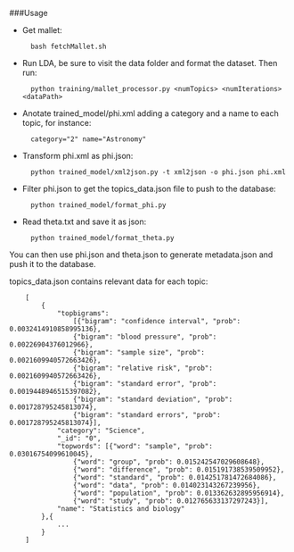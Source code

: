 ###Usage

* Get mallet:

		bash fetchMallet.sh

* Run LDA, be sure to visit the data folder and format the dataset. Then run:

		python training/mallet_processor.py <numTopics> <numIterations> <dataPath>

* Anotate trained_model/phi.xml adding a category and a name to each topic, for instance: 

		category="2" name="Astronomy"

* Transform phi.xml as phi.json:

		python trained_model/xml2json.py -t xml2json -o phi.json phi.xml

* Filter phi.json to get the topics_data.json file to push to the database:

		python trained_model/format_phi.py

* Read theta.txt and save it as json:

		python trained_model/format_theta.py

You can then use phi.json and theta.json to generate metadata.json and push it to the database.



topics_data.json contains relevant data for each topic:

		[
			{
				"topbigrams": 
					[{"bigram": "confidence interval", "prob": 0.0032414910858995136}, 
					{"bigram": "blood pressure", "prob": 0.00226904376012966}, 
					{"bigram": "sample size", "prob": 0.0021609940572663426}, 
					{"bigram": "relative risk", "prob": 0.0021609940572663426}, 
					{"bigram": "standard error", "prob": 0.0019448946515397082},
					{"bigram": "standard deviation", "prob": 0.001728795245813074}, 
					{"bigram": "standard errors", "prob": 0.001728795245813074}], 
				"category": "Science", 
				"_id": "0", 
				"topwords": [{"word": "sample", "prob": 0.03016754099610045}, 
					{"word": "group", "prob": 0.015242547029608648}, 
					{"word": "difference", "prob": 0.015191738539509952}, 
					{"word": "standard", "prob": 0.014251781472684086}, 
					{"word": "data", "prob": 0.014023143267239956}, 
					{"word": "population", "prob": 0.013362632895956914}, 
					{"word": "study", "prob": 0.012765633137297243}], 
				"name": "Statistics and biology"
			},{ 
				...
			}
		] 


